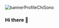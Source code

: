 ![bannerProfileChiSono](https://user-images.githubusercontent.com/116837478/232140437-681403d9-deb7-4e6c-8b39-12fcf282bed7.png)

### Hi there 👋

<!--
**alvisezingales/alvisezingales** is a ✨ _special_ ✨ repository because its `README.md` (this file) appears on your GitHub profile.

Here are some ideas to get you started:

- 🔭 I’m currently working on ...
- 🌱 I’m currently learning ...
- 👯 I’m looking to collaborate on ...
- 🤔 I’m looking for help with ...
- 💬 Ask me about ...
- 📫 How to reach me: ...
- 😄 Pronouns: ...
- ⚡ Fun fact: ...
-->
